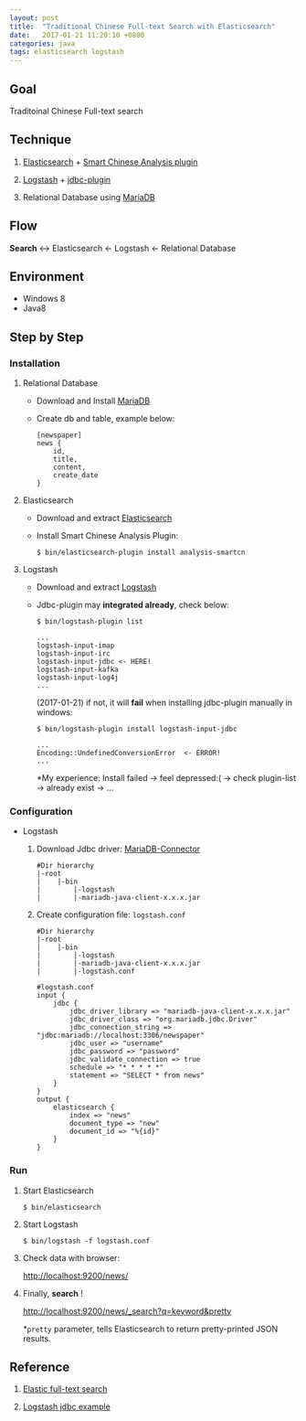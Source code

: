 ```yaml
---
layout: post
title:  "Traditional Chinese Full-text Search with Elasticsearch"
date:   2017-01-21 11:20:10 +0800
categories: java
tags: elasticsearch logstash
---
```

## Goal

Traditoinal Chinese Full-text search

## Technique

1. [Elasticsearch][elasticseach] + [Smart Chinese Analysis plugin][smartcn]
2. [Logstash][logstash] + [jdbc-plugin][jdbc-plugin]
3. Relational Database using [MariaDB][mariadb]

    [elasticseach]: https://www.elastic.co/guide/en/elasticsearch/reference/current/getting-started.html "Elasticsearch"
    [smartcn]: https://www.elastic.co/guide/en/elasticsearch/plugins/current/analysis-smartcn.html "Smart Chinese Analysis plugin"
    [logstash]: https://www.elastic.co/guide/en/logstash/current/index.html "Logstash"
    [jdbc-plugin]: https://www.elastic.co/guide/en/logstash/current/plugins-inputs-jdbc.html "jdbc-plugin"
    [mariadb]: https://mariadb.org/ "MariaDB"

## Flow

**Search** <-> Elasticsearch <- Logstash <- Relational Database

## Environment

- Windows 8
- Java8

## Step by Step

### Installation

1. Relational Database

    - Download and Install [MariaDB][mariadb-download]
    - Create db and table, example below:

        ```text
        [newspaper]
        news {
            id,
            title,
            content,
            create_date
        }
        ```

2. Elasticsearch

    - Download and extract [Elasticsearch][elasticseach-download]
    - Install Smart Chinese Analysis Plugin:

        ```shell
        $ bin/elasticsearch-plugin install analysis-smartcn
        ```

    [mariadb-download]: https://mariadb.org/download/ "MariaDB-Download"
    [elasticseach-download]: https://www.elastic.co/downloads/elasticsearch "Elasticsearch-Download"

3. Logstash

    - Download and extract [Logstash][logstash-download]
    - Jdbc-plugin may **integrated already**, check below:

        ```shell
        $ bin/logstash-plugin list

        ...
        logstash-input-imap
        logstash-input-irc
        logstash-input-jdbc <- HERE!
        logstash-input-kafka
        logstash-input-log4j
        ...
        ```

        (2017-01-21)
        if not, it will **fail** when installing jdbc-plugin manually in windows:

        ```shell
        $ bin/logstash-plugin install logstash-input-jdbc

        ...
        Encoding::UndefinedConversionError  <- ERROR!
        ...
        ```

        *My experience: Install failed -> feel depressed:( -> check plugin-list -> already exist -> ...

    [logstash-download]: https://www.elastic.co/downloads/logstash "Logstash-Download"

### Configuration

- Logstash
    1. Download Jdbc driver: [MariaDB-Connector][mariadb-connector]

        ```text
        #Dir hierarchy
        |-root
        |    |-bin
        |        |-logstash
        |        |-mariadb-java-client-x.x.x.jar
        ```

    2. Create configuration file: `logstash.conf`

        ```text
        #Dir hierarchy
        |-root
        |    |-bin
        |        |-logstash
        |        |-mariadb-java-client-x.x.x.jar
        |        |-logstash.conf
        ```

        ```config
        #logstash.conf
        input {
            jdbc {
                jdbc_driver_library => "mariadb-java-client-x.x.x.jar"
                jdbc_driver_class => "org.mariadb.jdbc.Driver"
                jdbc_connection_string => "jdbc:mariadb://localhost:3306/newspaper"
                jdbc_user => "username"
                jdbc_password => "password"
                jdbc_validate_connection => true
                schedule => "* * * * *"
                statement => "SELECT * from news"
            }
        }
        output {
            elasticsearch {
                index => "news"
                document_type => "new"
                document_id => "%{id}"
            }
        }
        ```

    [mariadb-connector]: https://downloads.mariadb.org/connector-java/ "MariaDB-Connector"

### Run

1. Start Elasticsearch

    ```shell
    $ bin/elasticsearch
    ```

2. Start Logstash

    ```shell
    $ bin/logstash -f logstash.conf
    ```

3. Check data with browser:

    <http://localhost:9200/news/>

4. Finally, **search** !

    <http://localhost:9200/news/_search?q=keyword&pretty>

    *`pretty` parameter, tells Elasticsearch to return pretty-printed JSON results.

## Reference

1. [Elastic full-text search][elastic-full-text-search]
2. [Logstash jdbc example][logstash-jdbc-example]

    [elastic-full-text-search]: https://www.elastic.co/guide/en/elasticsearch/guide/current/full-text-search.html "elastic-full-text-search"
    [logstash-jdbc-example]: https://www.elastic.co/blog/logstash-jdbc-input-plugin "Logstash-jdbc-example"
